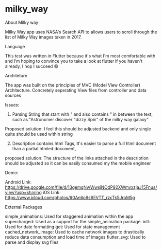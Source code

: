 # milky_way

About Milky way 

Milky Way app uses NASA's Search API to allows users to scroll through the
list of Milky Way images taken in 2017.

Language 

This test was written in Flutter because it's what I'm most comfortable with and I'm hoping to convince you to take a look at flutter if you haven't already, I hop I succeed 😄

Architeture

The app was built on the principles of MVC (Model View Controller) Architecture. Concretely seperating View files from controller and data sources

Issues:

1) Parsing String that start with " and also contains " in between the text, such as  "Astronomer discover "dizzy Spin" of the milky way galaxy"

Proposed solution: I feel this should be adjusted backend and only single quite should be used within string

2) Description contains html Tags, It's easier to parse a full html document than a partial htmled document, 

proposed solution: The structure of the links attached in the description should be adjusted so it can be easily consumed my the mobile engineer


Demo:

Android Link: https://drive.google.com/file/d/13gemgNwWwsjNOdP92XWmvxzjaJ15Fnus/view?usp=sharing
iOS Link: https://www.icloud.com/photos/#0An6o9s9EVTT_rzcTk5JroM5g

External Packages 

  simple_animations: Used for staggered animation within the app
  supercharged: Used as a support for the simple_animation package.
  intl: Used for date formatting
  get: Used for state management
  cached_network_image: Used to cache network images to drastically reduce data consumption and load time of images
  flutter_svg: Used to parse and display svg files

